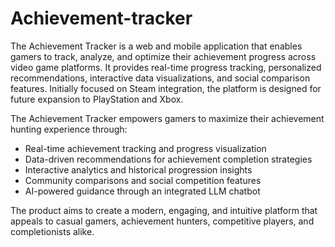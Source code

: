 # Achievement-tracker
The Achievement Tracker is a web and mobile application that enables gamers to track, analyze, and optimize their achievement progress across video game platforms. It provides real-time progress tracking, personalized recommendations, interactive data visualizations, and social comparison features. Initially focused on Steam integration, the platform is designed for future expansion to PlayStation and Xbox.

The Achievement Tracker empowers gamers to maximize their achievement hunting experience through:

- Real-time achievement tracking and progress visualization
- Data-driven recommendations for achievement completion strategies
- Interactive analytics and historical progression insights
- Community comparisons and social competition features
- AI-powered guidance through an integrated LLM chatbot

The product aims to create a modern, engaging, and intuitive platform that appeals to casual gamers, achievement hunters, competitive players, and completionists alike.